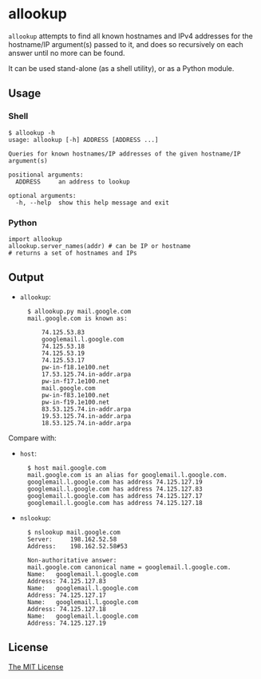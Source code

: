 # allookup 

`allookup` attempts to find all known hostnames and IPv4 addresses for the hostname/IP argument(s) passed to it, and does so recursively on each answer until no more can be found.

It can be used stand-alone (as a shell utility), or as a Python module.

## Usage

### Shell

	$ allookup -h
	usage: allookup [-h] ADDRESS [ADDRESS ...]

    Queries for known hostnames/IP addresses of the given hostname/IP argument(s)

    positional arguments:
      ADDRESS     an address to lookup

    optional arguments:
      -h, --help  show this help message and exit

### Python

	import allookup
	allookup.server_names(addr) # can be IP or hostname
	# returns a set of hostnames and IPs

## Output

* `allookup`:

		$ allookup.py mail.google.com
		mail.google.com is known as:

            74.125.53.83
            googlemail.l.google.com
            74.125.53.18
            74.125.53.19
            74.125.53.17
            pw-in-f18.1e100.net
            17.53.125.74.in-addr.arpa
            pw-in-f17.1e100.net
            mail.google.com
            pw-in-f83.1e100.net
            pw-in-f19.1e100.net
            83.53.125.74.in-addr.arpa
            19.53.125.74.in-addr.arpa
            18.53.125.74.in-addr.arpa

Compare with:

* `host`:

		$ host mail.google.com
		mail.google.com is an alias for googlemail.l.google.com.
		googlemail.l.google.com has address 74.125.127.19
		googlemail.l.google.com has address 74.125.127.83
		googlemail.l.google.com has address 74.125.127.17
		googlemail.l.google.com has address 74.125.127.18

* `nslookup`:

		$ nslookup mail.google.com
		Server:		198.162.52.58
		Address:	198.162.52.58#53
		
		Non-authoritative answer:
		mail.google.com	canonical name = googlemail.l.google.com.
		Name:	googlemail.l.google.com
		Address: 74.125.127.83
		Name:	googlemail.l.google.com
		Address: 74.125.127.17
		Name:	googlemail.l.google.com
		Address: 74.125.127.18
		Name:	googlemail.l.google.com
		Address: 74.125.127.19

## License

[The MIT License](http://www.opensource.org/licenses/mit-license.html)